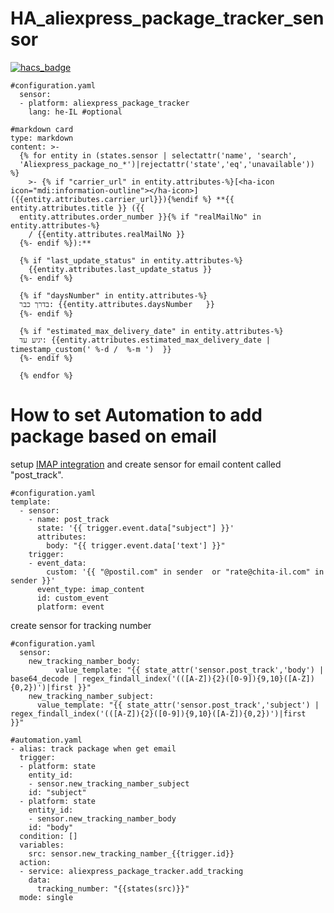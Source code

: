 # HA_aliexpress_package_tracker_sensor
[![hacs_badge](https://img.shields.io/badge/HACS-Custom-41BDF5.svg?style=for-the-badge)](https://github.com/hacs/integration)




```
#configuration.yaml
  sensor:
  - platform: aliexpress_package_tracker
    lang: he-IL #optional
 ```
```
#markdown card
type: markdown
content: >-
  {% for entity in (states.sensor | selectattr('name', 'search',
  'Aliexpress_package_no_*')|rejectattr('state','eq','unavailable')) %}
    >- {% if "carrier_url" in entity.attributes-%}[<ha-icon icon="mdi:information-outline"></ha-icon>]({{entity.attributes.carrier_url}}){%endif %} **{{ entity.attributes.title }} ({{
  entity.attributes.order_number }}{% if "realMailNo" in entity.attributes-%}
    / {{entity.attributes.realMailNo }}
  {%- endif %}):**
  
  {% if "last_update_status" in entity.attributes-%}
    {{entity.attributes.last_update_status }}
  {%- endif %}
  
  {% if "daysNumber" in entity.attributes-%}  
  בדרך כבר: {{entity.attributes.daysNumber   }}  
  {%- endif %}

  {% if "estimated_max_delivery_date" in entity.attributes-%}  
  יגיע עד: {{entity.attributes.estimated_max_delivery_date | timestamp_custom(' %-d /  %-m ')  }}  
  {%- endif %}
  
  {% endfor %}

 ```

# How to set Automation to add package based on email
setup [IMAP integration](https://www.home-assistant.io/integrations/imap/) 
and create sensor for email content called "post_track". 
```
#configuration.yaml
template:
  - sensor:
    - name: post_track
      state: '{{ trigger.event.data["subject"] }}'
      attributes:
        body: "{{ trigger.event.data['text'] }}"
    trigger:
    - event_data:
        custom: '{{ "@postil.com" in sender  or "rate@chita-il.com" in sender }}'
      event_type: imap_content
      id: custom_event
      platform: event
```

create sensor for tracking number
```
#configuration.yaml
  sensor:
    new_tracking_namber_body:
          value_template: "{{ state_attr('sensor.post_track','body') | base64_decode | regex_findall_index('(([A-Z]){2}([0-9]){9,10}([A-Z]){0,2})')|first }}"
    new_tracking_namber_subject:
      value_template: "{{ state_attr('sensor.post_track','subject') | regex_findall_index('(([A-Z]){2}([0-9]){9,10}([A-Z]){0,2})')|first  }}"
```
```
#automation.yaml
- alias: track package when get email
  trigger:
  - platform: state
    entity_id:
    - sensor.new_tracking_namber_subject
    id: "subject"
  - platform: state
    entity_id:
    - sensor.new_tracking_namber_body
    id: "body"
  condition: []
  variables:
    src: sensor.new_tracking_namber_{{trigger.id}}
  action: 
  - service: aliexpress_package_tracker.add_tracking
    data:  
      tracking_number: "{{states(src)}}"
  mode: single   
```

